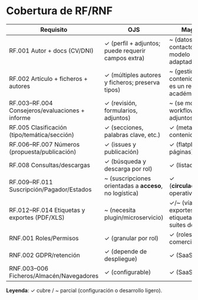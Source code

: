 # Cobertura de RF/RNF

| Requisito                                       | OJS                                                                             | MagHub/Ad Orbit                                                                                           |
| ----------------------------------------------- | ------------------------------------------------------------------------------- | --------------------------------------------------------------------------------------------------------- |
| RF.001 Autor + docs (CV/DNI)                    | ✓ (perfil + adjuntos; puede requerir campos extra)       | \~ (datos de contacto/archivos sí; modelo de “autor” adaptado a su CRM)                |
| RF.002 Artículo + ficheros + autores            | ✓ (múltiples autores y ficheros; preserva tipos)          | \~ (gestiona contenidos/producción; no es un repositorio académico en sí mismo)              |
| RF.003–RF.004 Consejeros/evaluaciones + informe | ✓ (revisión, formularios, adjuntos)                      | \~ (se modela como workflow/tareas con adjuntos)                                       |
| RF.005 Clasificación (tipo/temática/sección)    | ✓ (secciones, palabras clave, etc.)                      | ✓ (metadatos de contenido; configurable)                                               |
| RF.006–RF.007 Números (propuesta/publicación)   | ✓ (issues y publicación)                                 | ✓ (flatplanning/plan de páginas)                                                       |
| RF.008 Consultas/descargas                      | ✓ (búsqueda y descarga por rol)                          | ✓ (listados/exportaciones)                                                                  |
| RF.009–RF.011 Suscripción/Pagador/Estados       | \~ (suscripciones orientadas a **acceso**, no logística) | ✓ (**circulación**/suscripciones operativas)                                            |
| RF.012–RF.014 Etiquetas y exportes (PDF/XLS)    | \~ (necesita plugin/microservicio)                        | ✓/\~ (vía exportes/plantillas; etiquetas habituales en suites de fulfillment) |
| RNF.001 Roles/Permisos                          | ✓ (granular por rol)                                     | ✓ (roles de operación comercial/editorial)                                            |
| RNF.002 GDPR/retención                          | ✓ (depende de despliegue)                                                       | ✓ (SaaS/contrato + DPA)                                                                                   |
| RNF.003–006 Ficheros/Almacén/Navegadores        | ✓ (configurable)                                                                | ✓ (SaaS enterprise)                                                                                       |

**Leyenda**: ✓ cubre / \~ parcial (configuración o desarrollo ligero).